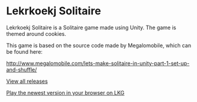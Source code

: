 # Lekrkoekj Solitaire
Lekrkoekj Solitaire is a Solitaire game made using Unity. The game is themed around cookies.

This game is based on the source code made by Megalomobile, which can be found here:

http://www.megalomobile.com/lets-make-solitaire-in-unity-part-1-set-up-and-shuffle/

[View all releases](https://github.com/Lekrkoekj/lekrkoekj-solitaire/releases "Releases")

[Play the newest version in your browser on LKG](https://lekrkoekj.ml/lks "Releases")
